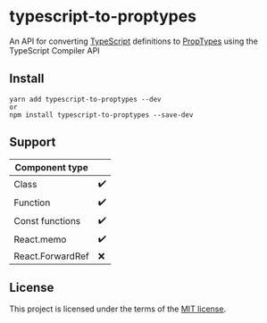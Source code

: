 # typescript-to-proptypes

An API for converting [TypeScript](https://www.npmjs.com/package/typescript) definitions to [PropTypes](https://www.npmjs.com/package/prop-types) using the TypeScript Compiler API

## Install

```
yarn add typescript-to-proptypes --dev
or
npm install typescript-to-proptypes --save-dev
```

## Support

| Component type   |                    |
| ---------------- | ------------------ |
| Class            | :heavy_check_mark: |
| Function         | :heavy_check_mark: |
| Const functions  | :heavy_check_mark: |
| React.memo       | :heavy_check_mark: |
| React.ForwardRef | :x:                |

## License

This project is licensed under the terms of the [MIT license](/LICENSE).

